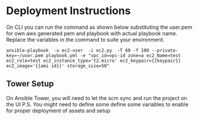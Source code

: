 # Deployment Instructions
On CLI you can run the command as shown below substituting the user.pem for own aws generated pem and playbook with actual playbook name. Replace the variables in the command to suite your environment.
```
ansible-playbook  -u ec2-user  -i ec2.py  -T 60 -f 100 --private-key=~/user.pem playbook.yml -e "vpc_id=vpc-id zone=a ec2_Name=test ec2_role=test ec2_instance_type='t2.micro' ec2_keypair={{keypair}} ec2_image='{{ami id}}' storage_size=50"
```
## Tower Setup
On Ansible Tower, you will need to let the scm sync and run the project on the UI
P.S.
You might need to define some define some variables to enable for proper deployment of assets and setup

